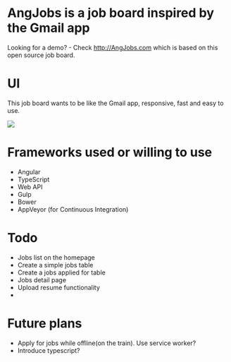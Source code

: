 AngJobs is a job board inspired by the Gmail app
=======

Looking for a demo? - Check http://AngJobs.com which is based on this open source job board.


UI
====

This job board wants to be like the Gmail app, responsive, fast and easy to use. 


![](https://angjobs.com/angjobs-preview.png)

Frameworks used or willing to use
==
- Angular
- TypeScript
- Web API
- Gulp
- Bower
- AppVeyor (for Continuous Integration)

Todo
===
+  Jobs list on the homepage
+  Create a simple jobs table
+  Create a jobs applied for table
+  Jobs detail page
+  Upload resume functionality
+ 

Future plans
==
+  Apply for jobs while offline(on the train). Use service worker?
+  Introduce typescript?
